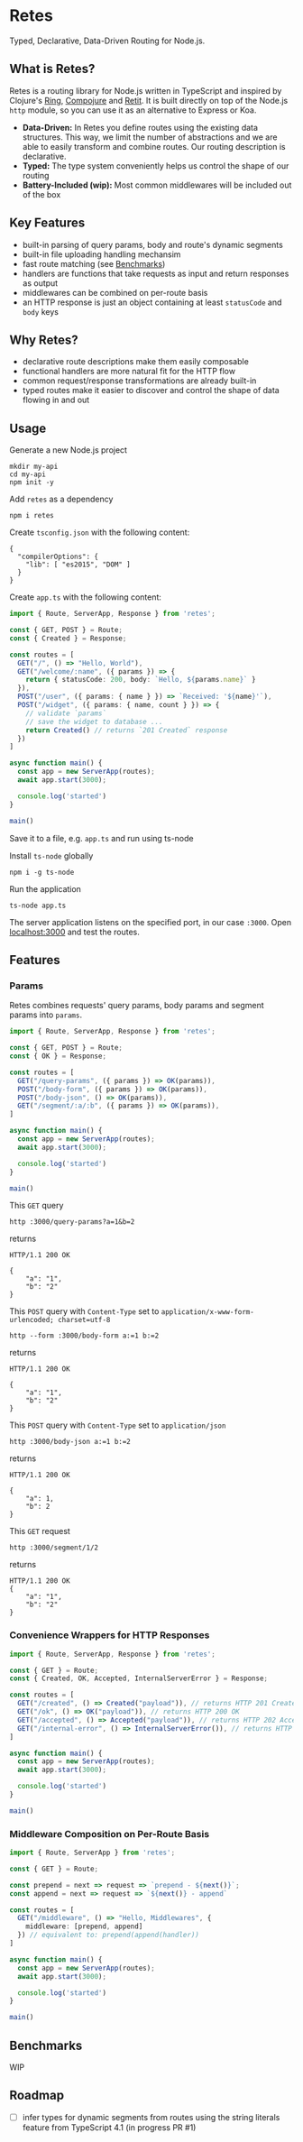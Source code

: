 # Retes

Typed, Declarative, Data-Driven Routing for Node.js.

## What is Retes?

Retes is a routing library for Node.js written in TypeScript and inspired by Clojure's [Ring](https://github.com/ring-clojure/ring), [Compojure](https://github.com/weavejester/compojure) and [Retit](https://github.com/metosin/reitit). It is built directly on top of the Node.js `http` module, so you can use it as an alternative to Express or Koa.

- **Data-Driven:** In Retes you define routes using the existing data structures. This way, we limit the number of abstractions and we are able to easily transform and combine routes. Our routing description is declarative.
- **Typed:** The type system conveniently helps us control the shape of our routing
- **Battery-Included (wip):** Most common middlewares will be included out of the box

## Key Features

* built-in parsing of query params, body and route's dynamic segments
* built-in file uploading handling mechansim
* fast route matching (see [Benchmarks](#benchmarks))
* handlers are functions that take requests as input and return responses as output
* middlewares can be combined on per-route basis
* an HTTP response is just an object containing at least `statusCode` and `body` keys

## Why Retes?

* declarative route descriptions make them easily composable
* functional handlers are more natural fit for the HTTP flow
* common request/response transformations are already built-in
* typed routes make it easier to discover and control the shape of data flowing in and out

## Usage

Generate a new Node.js project

```
mkdir my-api
cd my-api
npm init -y
```

Add `retes` as a dependency

```
npm i retes
```

Create `tsconfig.json` with the following content:

```
{
  "compilerOptions": {
    "lib": [ "es2015", "DOM" ]
  }
}
```

Create `app.ts` with the following content:

```ts
import { Route, ServerApp, Response } from 'retes';

const { GET, POST } = Route;
const { Created } = Response;

const routes = [
  GET("/", () => "Hello, World"),
  GET("/welcome/:name", ({ params }) => {
    return { statusCode: 200, body: `Hello, ${params.name}` }
  }),
  POST("/user", ({ params: { name } }) => `Received: '${name}'`),
  POST("/widget", ({ params: { name, count } }) => {
    // validate `params`
    // save the widget to database ...
    return Created() // returns `201 Created` response
  })
]

async function main() {
  const app = new ServerApp(routes);
  await app.start(3000);

  console.log('started')
}

main()
```

Save it to a file, e.g. `app.ts` and run using ts-node

Install `ts-node` globally

```
npm i -g ts-node
```

Run the application

```
ts-node app.ts
```

The server application listens on the specified port, in our case `:3000`. Open [localhost:3000](http://localhost:3000) and test the routes.

## Features

### Params

Retes combines requests' query params, body params and segment params into `params`.

```ts
import { Route, ServerApp, Response } from 'retes';

const { GET, POST } = Route;
const { OK } = Response;

const routes = [
  GET("/query-params", ({ params }) => OK(params)),
  POST("/body-form", ({ params }) => OK(params)),
  POST("/body-json", () => OK(params)),
  GET("/segment/:a/:b", ({ params }) => OK(params)),
]

async function main() {
  const app = new ServerApp(routes);
  await app.start(3000);

  console.log('started')
}

main()
```

This `GET` query

```
http :3000/query-params?a=1&b=2
```

returns

```http
HTTP/1.1 200 OK

{
    "a": "1",
    "b": "2"
}
```

This `POST` query with `Content-Type` set to `application/x-www-form-urlencoded; charset=utf-8`

```
http --form :3000/body-form a:=1 b:=2
```

returns

```http
HTTP/1.1 200 OK

{
    "a": "1",
    "b": "2"
}
```

This `POST` query with `Content-Type` set to `application/json`

```
http :3000/body-json a:=1 b:=2
```

returns

```http
HTTP/1.1 200 OK

{
    "a": 1,
    "b": 2
}
```

This `GET` request

```
http :3000/segment/1/2
```

returns

```http
HTTP/1.1 200 OK
{
    "a": "1",
    "b": "2"
}
```

### Convenience Wrappers for HTTP Responses

```ts
import { Route, ServerApp, Response } from 'retes';

const { GET } = Route;
const { Created, OK, Accepted, InternalServerError } = Response;

const routes = [
  GET("/created", () => Created("payload")), // returns HTTP 201 Created
  GET("/ok", () => OK("payload")), // returns HTTP 200 OK
  GET("/accepted", () => Accepted("payload")), // returns HTTP 202 Accepted
  GET("/internal-error", () => InternalServerError()), // returns HTTP 500 Internal Server Error
]

async function main() {
  const app = new ServerApp(routes);
  await app.start(3000);

  console.log('started')
}

main()
```

### Middleware Composition on Per-Route Basis

```ts
import { Route, ServerApp } from 'retes';

const { GET } = Route;

const prepend = next => request => `prepend - ${next()}`;
const append = next => request => `${next()} - append`

const routes = [
  GET("/middleware", () => "Hello, Middlewares", {
    middleware: [prepend, append]
  }) // equivalent to: prepend(append(handler))
]

async function main() {
  const app = new ServerApp(routes);
  await app.start(3000);

  console.log('started')
}

main()
```

## Benchmarks

WIP


## Roadmap

- [ ] infer types for dynamic segments from routes using the string literals feature from TypeScript 4.1 (in progress PR #1)
